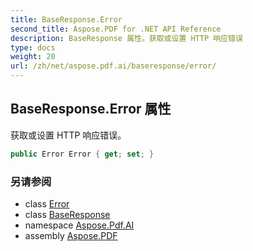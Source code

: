 ```yaml
---
title: BaseResponse.Error
second_title: Aspose.PDF for .NET API Reference
description: BaseResponse 属性。获取或设置 HTTP 响应错误
type: docs
weight: 20
url: /zh/net/aspose.pdf.ai/baseresponse/error/
---
```

## BaseResponse.Error 属性

获取或设置 HTTP 响应错误。

```csharp
public Error Error { get; set; }
```

### 另请参阅

* class [Error](../../error/)
* class [BaseResponse](../)
* namespace [Aspose.Pdf.AI](../../../aspose.pdf.ai/)
* assembly [Aspose.PDF](../../../)